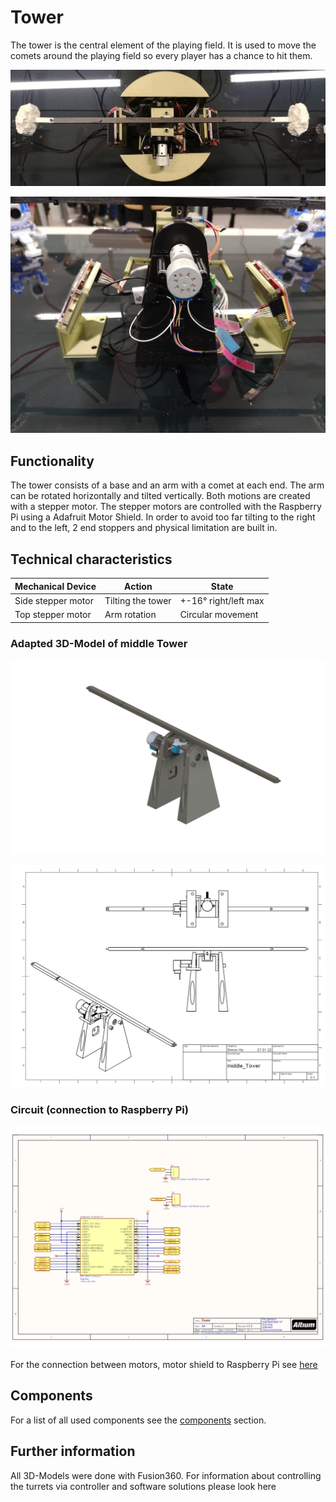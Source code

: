 
# Tower

The tower is the central element of the playing field. It is used to move the comets around the playing field so every player has a chance to hit them.

![View from the top](assets/tower2.jpeg)

![View from the side](assets/tower1.jpeg)


## Functionality

The tower consists of a base and an arm with a comet at each end. The arm can be rotated horizontally and tilted vertically. Both motions are created with a stepper motor. The stepper motors are controlled with the Raspberry Pi using a Adafruit Motor Shield. In order to avoid too far tilting to the right and to the left, 2 end stoppers and physical limitation are built in. 

## Technical characteristics


| Mechanical Device | Action |  State |
| --------------- | --------------- | --------------- |
| Side stepper motor | Tilting the tower |  +-16° right/left max |
| Top stepper motor | Arm rotation | Circular movement |


### Adapted 3D-Model of middle Tower

![Middle Tower](3D_models/Tower/middle_Tower_png.png)

![Middle Tower](assets/middle_Tower_Zeichnung1.png)

### Circuit (connection to Raspberry Pi)

![Middle Tower circuit](circuit/middle_tower1.png)

For the connection between motors, motor shield to Raspberry Pi see [here](https://learn.adafruit.com/adafruit-dc-and-stepper-motor-hat-for-raspberry-pi/stacking-hats)


## Components

For a list of all used components see the [components](components.md) section.

## Further information

All 3D-Models were done with Fusion360.
For information about controlling the turrets via controller and software solutions please look here

